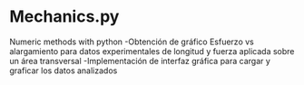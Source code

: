 # Mechanics.py
Numeric methods with python
-Obtención de gráfico Esfuerzo vs alargamiento para datos experimentales de longitud y fuerza aplicada sobre un área transversal 
-Implementación de interfaz gráfica para cargar y graficar los datos analizados

